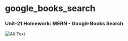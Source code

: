 # google_books_search

### Unit-21  Homework: MERN - Google Books Search 

![Alt Text](./GoogleBookSearch.gif)

